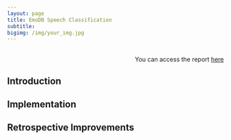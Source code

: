```yaml
---
layout: page
title: EmoDB Speech Classification
subtitle: 
bigimg: /img/your_img.jpg
---
```


<p align="right">
<br>You can access the report <a href="/view?usp=sharing"> here </a><br></p>

## Introduction

## Implementation

## Retrospective Improvements


